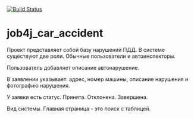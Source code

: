 [![Build Status](https://app.travis-ci.com/ainz713/job4j_car_accident.svg?branch=main)](https://app.travis-ci.com/ainz713/job4j_car_accident)
# job4j_car_accident

Проект представляет собой базу нарушений ПДД.
В системе существуют две роли. Обычные пользователи и автоинспекторы.

Пользователь добавляет описание автонарушение.

В заявлении указывает: адрес, номер машины, описание нарушения и фотографию нарушения.

У заявки есть статус. Принята. Отклонена. Завершена.

Вид системы. Главная страница - это поиск с таблицей.


